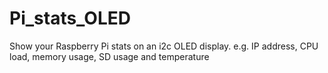 # Pi_stats_OLED
Show your Raspberry Pi stats on an i2c OLED display.  e.g. IP address, CPU load, memory usage, SD usage and temperature

